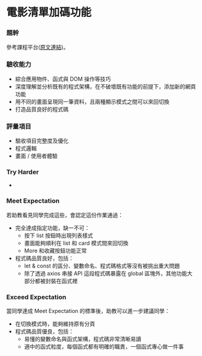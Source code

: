 # 電影清單加碼功能

### 題幹
參考課程平台([原文連結](https://lighthouse.alphacamp.co/courses/41/assignments/1012))。

### 驗收能力
* 綜合應用物件、函式與 DOM 操作等技巧
* 深度理解並分析既有的程式架構，在不破壞既有功能的前提下，添加新的網頁功能
* 用不同的畫面呈現同一筆資料，且兩種顯示模式之間可以來回切換
* 打造品質良好的程式碼
### 評量項目
* 驗收項目完整度及優化
* 程式邏輯
* 畫面 / 使用者體驗
### Try Harder
* 
### Meet Expectation
若助教看見同學完成這些，會認定這份作業通過：
* 完全達成指定功能，缺一不可：
  * 按下 list 按鈕時出現列表樣式 
  * 畫面能夠順利在 list 和 card 模式間來回切換
  * More 和收藏按鈕功能正常
* 程式碼品質良好，包括：
  * let & const 的區分、變數命名、程式碼格式等沒有被挑出重大問題
  * 除了透過 axios 串接 API 這段程式碼暴露在 global 區塊外，其他功能大部分都被封裝在函式裡
### Exceed Expectation
當同學達成 Meet Expectation 的標準後，助教可以進一步建議同學：
* 在切換模式時，能夠維持原有分頁
* 程式碼品質優良，包括：
  * 易懂的變數命名與函式架構，程式碼非常清晰易讀
  * 適中的函式粒度，每個函式都有明確的職責，一個函式專心做一件事
